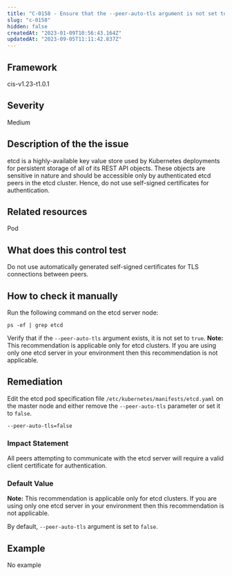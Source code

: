 ```yaml
---
title: "C-0158 - Ensure that the --peer-auto-tls argument is not set to true"
slug: "c-0158"
hidden: false
createdAt: "2023-01-09T10:56:43.164Z"
updatedAt: "2023-09-05T11:11:42.837Z"
---
```

## Framework
cis-v1.23-t1.0.1
## Severity
Medium
## Description of the the issue
etcd is a highly-available key value store used by Kubernetes deployments for persistent storage of all of its REST API objects. These objects are sensitive in nature and should be accessible only by authenticated etcd peers in the etcd cluster. Hence, do not use self-signed certificates for authentication.
## Related resources
Pod
## What does this control test
Do not use automatically generated self-signed certificates for TLS connections between peers.
## How to check it manually
Run the following command on the etcd server node:

 
```
ps -ef | grep etcd

```
 Verify that if the `--peer-auto-tls` argument exists, it is not set to `true`.
**Note:** This recommendation is applicable only for etcd clusters. If you are using only one etcd server in your environment then this recommendation is not applicable.
## Remediation
Edit the etcd pod specification file `/etc/kubernetes/manifests/etcd.yaml` on the master node and either remove the `--peer-auto-tls` parameter or set it to `false`.

 
```
--peer-auto-tls=false

```
### Impact Statement
All peers attempting to communicate with the etcd server will require a valid client certificate for authentication.
### Default Value
**Note:** This recommendation is applicable only for etcd clusters. If you are using only one etcd server in your environment then this recommendation is not applicable.

 By default, `--peer-auto-tls` argument is set to `false`.
## Example
No example